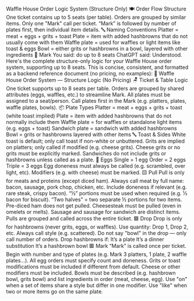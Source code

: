 Waffle House Order Logic System (Structure Only)
🍽️ Order Flow Structure
One ticket contains up to 5 seats (per table).
Orders are grouped by similar items.
Only one "Mark" call per ticket.
“Mark” is followed by number of plates first, then individual item details.
🔤 Naming Conventions
Platter = meat + eggs + grits + toast
Plate = item with added hashbrowns that do not usually come with them
Waffle plate = used for waffles or light items like toast & eggs
Bowl = either grits or hashbrowns in a bowl, layered with other ingredients
🔺 Mark
You said:
do up to 8 seats
ChatGPT said:
Understood. Here's the complete structure-only logic for your Waffle House order system, supporting up to 8 seats. This is concise, consistent, and formatted as a backend reference document (no pricing, no examples):
🧾 Waffle House Order System — Structure Logic (No Pricing)
🪑 Ticket & Table Logic
One ticket supports up to 8 seats per table.
Orders are grouped by shared attributes (eggs, waffles, etc.) to streamline Mark.
All plates must be assigned to a seat/person.
Call plates first in the Mark (e.g. platters, plates, waffle plates, bowls).
📦 Plate Types
Platter = meat + eggs + grits + toast (white toast implied)
Plate = item with added hashbrowns that do not normally include them
Waffle plate = for waffles or standalone light items (e.g. eggs + toast)
Sandwich plate = sandwich with added hashbrowns
Bowl = grits or hashbrowns layered with other items
🔤 Toast & Sides
White toast is default; only call toast if non-white or unbuttered.
Grits are implied on platters; only called if modified (e.g. cheese grits).
Cheese grits or no grits must be explicitly marked.
Sandwiches do not include grits or hashbrowns unless called as a plate.
🍳 Eggs
Single = 1 egg
Order = 2 eggs
Triple = 3 eggs
Egg doneness must always be called (e.g. scrambled, over light, etc).
Modifiers (e.g. with cheese) must be marked.
🟨 Pull
Pull is only for meats and proteins (except diced ham).
Always call meat by full name: bacon, sausage, pork chop, chicken, etc.
Include doneness if relevant (e.g. rare steak, crispy bacon).
“½” portions must be used when required (e.g. ½ bacon for biscuit).
“Two halves” = two separate ½ portions for two items.
Pre-diced ham does not get pulled.
Cheesesteak must be pulled (even in omelets or melts).
Sausage and sausage for sandwich are distinct items.
Pulls are grouped and called across the entire ticket.
🟩 Drop
Drop is only for hashbrowns (never grits, eggs, or waffles).
Use quantity: Drop 1, Drop 2, etc.
Always call style (e.g. scattered).
Do not say "bowl" in the drop — only call number of orders.
Drop hashbrowns if:
It’s a plate
It’s a dinner substitution
It’s a hashbrown bowl
🟥 Mark
“Mark” is called once per ticket.
Begin with number and type of plates (e.g. Mark 3 platters, 1 plate, 2 waffle plates…).
All egg orders must specify count and doneness.
Grits or toast modifications must be included if different from default.
Cheese or other modifiers must be included.
Bowls must be described (e.g. hashbrown bowl, grits bowl) and list ingredients in order (meat, cheese, egg).
Use "on" when a set of items share a style but differ in one modifier.
Use "like" when two or more items go on the same plate.
